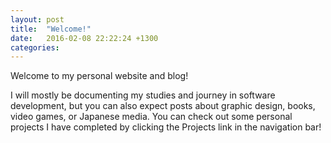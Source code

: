 ```yaml
---
layout: post
title:  "Welcome!"
date:   2016-02-08 22:22:24 +1300
categories:
---
```

Welcome to my personal website and blog! 

I will mostly be documenting my studies and journey in software development, but you can also expect posts about graphic design, books, video games, or Japanese media. You can check out some personal projects I have completed by clicking the Projects link in the navigation bar! 

